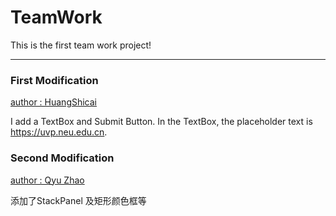 # TeamWork
This is the first team work project!

---
### First Modification

[author : HuangShicai](https://github.com/New-generation-hsc)

I add a TextBox and Submit Button. In the TextBox, the placeholder text is https://uvp.neu.edu.cn. 

### Second Modification

[author : Qyu Zhao](https://github.com/Needer28)

添加了StackPanel 及矩形颜色框等
